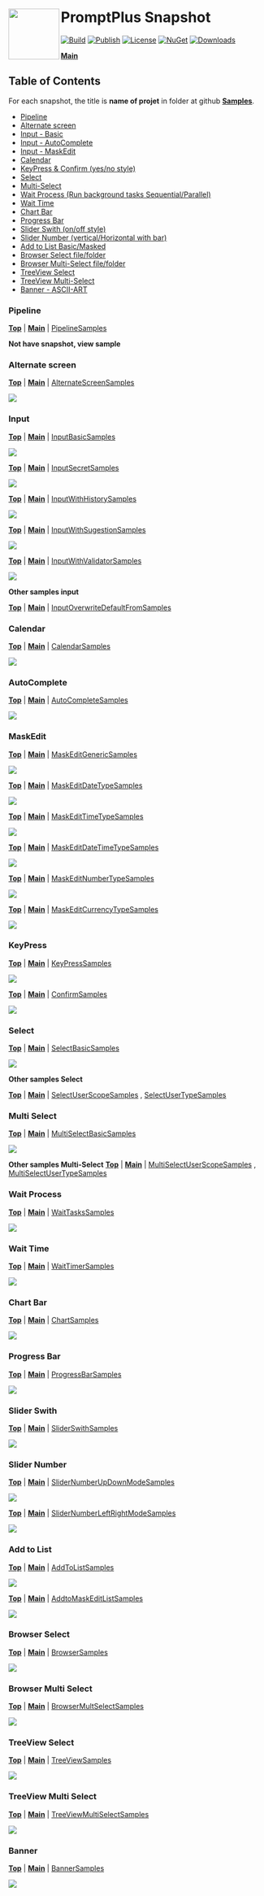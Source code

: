 # <img align="left" width="100" height="100" src="./images/icon.png">PromptPlus Snapshot

[![Build](https://github.com/FRACerqueira/PromptPlus/workflows/Build/badge.svg)](https://github.com/FRACerqueira/PromptPlus/actions/workflows/build.yml)
[![Publish](https://github.com/FRACerqueira/PromptPlus/actions/workflows/publish.yml/badge.svg)](https://github.com/FRACerqueira/PromptPlus/actions/workflows/publish.yml)
[![License](https://img.shields.io/github/license/FRACerqueira/PromptPlus)](https://github.com/FRACerqueira/PromptPlus/blob/master/LICENSE)
[![NuGet](https://img.shields.io/nuget/v/PromptPlus)](https://www.nuget.org/packages/PromptPlus/)
[![Downloads](https://img.shields.io/nuget/dt/PromptPlus)](https://www.nuget.org/packages/PromptPlus/)

[**Main**](index.md#table-of-contents)  

## Table of Contents

For each snapshot, the title is **name of projet** in folder at github [**Samples**](https://github.com/FRACerqueira/PromptPlus/tree/main/Samples).

- [Pipeline](#pipeline)
- [Alternate screen](#alternate-screen)
- [Input - Basic](#input)
- [Input - AutoComplete](#autocomplete)
- [Input - MaskEdit](#maskedit)
- [Calendar](#calendar)
- [KeyPress & Confirm (yes/no style)](#keypress)
- [Select](#select)
- [Multi-Select](#multi-select)
- [Wait Process (Run background tasks Sequential/Parallel)](#wait-process)
- [Wait Time](#wait-time)
- [Chart Bar](#chart-bar)
- [Progress Bar](#progress-bar)
- [Slider Swith (on/off style)](#slider-swith)
- [Slider Number (vertical/Horizontal with bar)](#slider-number)
- [Add to List Basic/Masked](#add-to-list)
- [Browser Select file/folder](#browser-select)
- [Browser Multi-Select file/folder](#browser-multi-select)
- [TreeView Select](#treeview-select)
- [TreeView Multi-Select](#treeview-multi-select)
- [Banner - ASCII-ART](#banner)

### Pipeline

[**Top**](#promptplus-snapshot) | [**Main**](index.md#table-of-contents) | [PipelineSamples](https://github.com/FRACerqueira/PromptPlus/tree/main/Samples/PipelineSamples)

**Not have snapshot, view sample**

### Alternate screen

[**Top**](#promptplus-snapshot) | [**Main**](index.md#table-of-contents) | [AlternateScreenSamples](https://github.com/FRACerqueira/PromptPlus/tree/main/Samples/AlternateScreenSamples)

![](./images/alternatescreen1.gif)

### Input

[**Top**](#promptplus-snapshot) | [**Main**](index.md#table-of-contents) | [InputBasicSamples](https://github.com/FRACerqueira/PromptPlus/tree/main/Samples/InputBasicSamples)

![](./images/inputsample1.gif)

[**Top**](#promptplus-snapshot) | [**Main**](index.md#table-of-contents) | [InputSecretSamples](https://github.com/FRACerqueira/PromptPlus/tree/main/Samples/InputSecretSamples)

![](./images/inputsample2.gif)

[**Top**](#promptplus-snapshot) | [**Main**](index.md#table-of-contents) | [InputWithHistorySamples](https://github.com/FRACerqueira/PromptPlus/tree/main/Samples/InputWithHistorySamples)

![](./images/inputsample3.gif)

[**Top**](#promptplus-snapshot) | [**Main**](index.md#table-of-contents) | [InputWithSugestionSamples](https://github.com/FRACerqueira/PromptPlus/tree/main/Samples/InputWithSugestionSamples)

![](./images/inputsample4.gif)

[**Top**](#promptplus-snapshot) | [**Main**](index.md#table-of-contents) | [InputWithValidatorSamples](https://github.com/FRACerqueira/PromptPlus/tree/main/Samples/InputWithValidatorSamples)

![](./images/inputsample5.gif)

**Other samples input**

[**Top**](#promptplus-snapshot) | [**Main**](index.md#table-of-contents) | [InputOverwriteDefaultFromSamples](https://github.com/FRACerqueira/PromptPlus/tree/main/Samples/InputOverwriteDefaultFromSamples)

### Calendar

[**Top**](#promptplus-snapshot) | [**Main**](index.md#table-of-contents) | [CalendarSamples](https://github.com/FRACerqueira/PromptPlus/tree/main/Samples/CalendarSamples)

![](./images/calendar1.gif)

### AutoComplete

[**Top**](#promptplus-snapshot) | [**Main**](index.md#table-of-contents) | [AutoCompleteSamples](https://github.com/FRACerqueira/PromptPlus/tree/main/Samples/AutoCompleteSamples)

![](./images/autocompletesample1.gif)

### MaskEdit

[**Top**](#promptplus-snapshot) | [**Main**](index.md#table-of-contents) | [MaskEditGenericSamples](https://github.com/FRACerqueira/PromptPlus/tree/main/Samples/MaskEditGenericSamples)

![](./images/maskedit1.gif)

[**Top**](#promptplus-snapshot) | [**Main**](index.md#table-of-contents) | [MaskEditDateTypeSamples](https://github.com/FRACerqueira/PromptPlus/tree/main/Samples/MaskEditDateTypeSamples)

![](./images/maskedit2.gif)

[**Top**](#promptplus-snapshot) | [**Main**](index.md#table-of-contents) | [MaskEditTimeTypeSamples](https://github.com/FRACerqueira/PromptPlus/tree/main/Samples/MaskEditTimeTypeSamples)

![](./images/maskedit3.gif)

[**Top**](#promptplus-snapshot) | [**Main**](index.md#table-of-contents) | [MaskEditDateTimeTypeSamples](https://github.com/FRACerqueira/PromptPlus/tree/main/Samples/MaskEditDateTimeTypeSamples)

![](./images/maskedit4.gif)

[**Top**](#promptplus-snapshot) | [**Main**](index.md#table-of-contents) | [MaskEditNumberTypeSamples](https://github.com/FRACerqueira/PromptPlus/tree/main/Samples/MaskEditNumberTypeSamples)

![](./images/maskedit5.gif)

[**Top**](#promptplus-snapshot) | [**Main**](index.md#table-of-contents) | [MaskEditCurrencyTypeSamples](https://github.com/FRACerqueira/PromptPlus/tree/main/Samples/MaskEditCurrencyTypeSamples)

![](./images/maskedit6.gif)

### KeyPress

[**Top**](#promptplus-snapshot) | [**Main**](index.md#table-of-contents) | [KeyPressSamples](https://github.com/FRACerqueira/PromptPlus/tree/main/Samples/KeyPressSamples)

![](./images/keypress1.gif)

[**Top**](#promptplus-snapshot) | [**Main**](index.md#table-of-contents) | [ConfirmSamples](https://github.com/FRACerqueira/PromptPlus/tree/main/Samples/ConfirmSamples)

![](./images/confirm1.gif)

### Select

[**Top**](#promptplus-snapshot) | [**Main**](index.md#table-of-contents) | [SelectBasicSamples](https://github.com/FRACerqueira/PromptPlus/tree/main/Samples/SelectBasicSamples)

![](./images/select1.gif)

**Other samples Select**

[**Top**](#promptplus-snapshot) | [**Main**](index.md#table-of-contents) | [SelectUserScopeSamples](https://github.com/FRACerqueira/PromptPlus/tree/main/Samples/SelectUserScopeSamples) ,
[SelectUserTypeSamples](https://github.com/FRACerqueira/PromptPlus/tree/main/Samples/SelectUserTypeSamples)

### Multi Select

[**Top**](#promptplus-snapshot) | [**Main**](index.md#table-of-contents) | [MultiSelectBasicSamples](https://github.com/FRACerqueira/PromptPlus/tree/main/Samples/MultiSelectBasicSamples)

![](./images/multiselect1.gif)

**Other samples Multi-Select**
[**Top**](#promptplus-snapshot) | [**Main**](index.md#table-of-contents) | [MultiSelectUserScopeSamples](https://github.com/FRACerqueira/PromptPlus/tree/main/Samples/MultiSelectUserScopeSamples) ,
[MultiSelectUserTypeSamples](https://github.com/FRACerqueira/PromptPlus/tree/main/Samples/MultiSelectUserTypeSamples)

### Wait Process

[**Top**](#promptplus-snapshot) | [**Main**](index.md#table-of-contents) | [WaitTasksSamples](https://github.com/FRACerqueira/PromptPlus/tree/main/Samples/WaitTasksSamples)

![](./images/waittask1.gif)

### Wait Time

[**Top**](#promptplus-snapshot) | [**Main**](index.md#table-of-contents) | [WaitTimerSamples](https://github.com/FRACerqueira/PromptPlus/tree/main/Samples/WaitTimerSamples)

![](./images/waittime1.gif)

### Chart Bar

[**Top**](#promptplus-snapshot) | [**Main**](index.md#table-of-contents) | [ChartSamples](https://github.com/FRACerqueira/PromptPlus/tree/main/Samples/ChartSamples)

![](./images/chartbar1.gif)

### Progress Bar

[**Top**](#promptplus-snapshot) | [**Main**](index.md#table-of-contents) | [ProgressBarSamples](https://github.com/FRACerqueira/PromptPlus/tree/main/Samples/ProgressBarSamples)

![](./images/progressbar1.gif)

### Slider Swith

[**Top**](#promptplus-snapshot) | [**Main**](index.md#table-of-contents) | [SliderSwithSamples](https://github.com/FRACerqueira/PromptPlus/tree/main/Samples/SliderSwithSamples)

![](./images/sliderswitch1.gif)

### Slider Number

[**Top**](#promptplus-snapshot) | [**Main**](index.md#table-of-contents) | [SliderNumberUpDownModeSamples](https://github.com/FRACerqueira/PromptPlus/tree/main/Samples/SliderNumberUpDownModeSamples)

![](./images/slidernumber2.gif)

[**Top**](#promptplus-snapshot) | [**Main**](index.md#table-of-contents) | [SliderNumberLeftRightModeSamples](https://github.com/FRACerqueira/PromptPlus/tree/main/Samples/SliderNumberLeftRightModeSamples)

![](./images/slidernumber1.gif)

### Add to List

[**Top**](#promptplus-snapshot) | [**Main**](index.md#table-of-contents) | [AddToListSamples](https://github.com/FRACerqueira/PromptPlus/tree/main/Samples/AddToListSamples)

![](./images/addtolist1.gif)

[**Top**](#promptplus-snapshot) | [**Main**](index.md#table-of-contents) | [AddtoMaskEditListSamples](https://github.com/FRACerqueira/PromptPlus/tree/main/Samples/AddtoMaskEditListSamples)

![](./images/addtolist2.gif)

### Browser Select

[**Top**](#promptplus-snapshot) | [**Main**](index.md#table-of-contents) | [BrowserSamples](https://github.com/FRACerqueira/PromptPlus/tree/main/Samples/BrowserSamples)

![](./images/browser1.gif)

### Browser Multi Select

[**Top**](#promptplus-snapshot) | [**Main**](index.md#table-of-contents) | [BrowserMultSelectSamples](https://github.com/FRACerqueira/PromptPlus/tree/main/Samples/BrowserMultSelectSamples)

![](./images/multiselectbrowser1.gif)

### TreeView Select

[**Top**](#promptplus-snapshot) | [**Main**](index.md#table-of-contents) | [TreeViewSamples](https://github.com/FRACerqueira/PromptPlus/tree/main/Samples/TreeViewSamples)

![](./images/treeview1.gif)

### TreeView Multi Select

[**Top**](#promptplus-snapshot) | [**Main**](index.md#table-of-contents) | [TreeViewMultiSelectSamples](https://github.com/FRACerqueira/PromptPlus/tree/main/Samples/TreeViewMultiSelectSamples)

![](./images/treeview2.gif)

### Banner

[**Top**](#promptplus-snapshot) | [**Main**](index.md#table-of-contents) | [BannerSamples](https://github.com/FRACerqueira/PromptPlus/tree/main/Samples/BannerSamples)

![](./images/banner1.gif)


